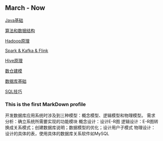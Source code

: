 ## March - Now

[Java基础](https://github.com/StayRealMon/hadoop/blob/master/java.md)

[算法和数据结构](https://github.com/StayRealMon/hadoop/blob/master/DataStructure.md)

[Hadoop原理](https://github.com/StayRealMon/hadoop/blob/master/hadoop.md)

[Spark & Kafka & Flink](https://github.com/StayRealMon/hadoop/blob/master/spark.md)

[Hive原理](https://github.com/StayRealMon/hadoop/blob/master/hive.md)

[数仓建模](https://github.com/StayRealMon/hadoop/blob/master/dataWarehouse.md)

[数据库基础](https://github.com/StayRealMon/hadoop/blob/master/sql.md)

[SQL技巧](https://github.com/StayRealMon/hadoop/blob/master/sql_50.md)

### This is the first MarkDown profile
开发数据库应用系统时涉及到三种模型：概念模型、逻辑模型和物理模型。
需求分析：确立系统所需要实现的功能模块
概念设计：设计E-R图
逻辑设计：E-R图转换成关系模式；创建数据库说明；数据模型的优化；设计用户子模式
物理设计：设计的具体的表，使用具体的数据库关系软件如MySQL


